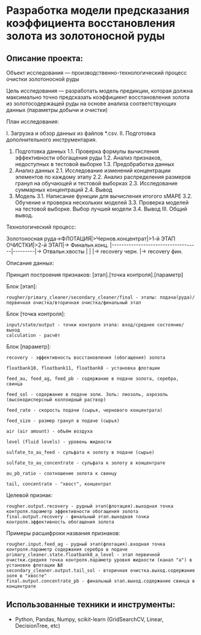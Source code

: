 # Разработка модели предсказания коэффициента восстановления золота из золотоносной руды

## Описание проекта:

Объект исследования — производственно-технологический процесс очистки золотоносной руды

Цель исследования — разработать модель предикции, которая должна максимально точно предсказать коэффициент восстановления золота из золотосодержащей руды на основе анализа соответствующих данных (параметры добычи и очистки)

План исследования:

I. Загрузка и обзор данных из файлов *.csv.
II. Подготовка дополнительного инструментария.
1. Подготовка данных
1.1. Проверка формулы вычисления эффективности обогащения руды
1.2. Анализ признаков, недоступных в тестовой выборке
1.3. Предобработка данных
2. Анализ данных
2.1. Исследование изменений концентрации элементов по каждому этапу
2.2. Анализ распределения размеров гранул на обучающей и тестовой выборках
2.3. Исследование суммарных концентраций
2.4. Вывод
3. Модель 
3.1. Написание функции для вычисления итогого sMAPE
3.2. Обучение и проверка нескольких моделей
3.3. Проверка моделей на тестовой выборке. Выбор лучшей модели
3.4. Вывод
III. Общий вывод.

Технологический процесс:

Золотоносная руда->ФЛОТАЦИЯ|>Чернов.концентрат|>1-й ЭТАП ОЧИСТКИ|>2-й ЭТАП|-> Финальн.конц. 
                           |------------------------------------|---------|-> Отвальн.хвосты
                           |                                              |
                           |-> recovery черн.                             |-> recovery фин.

Описание данных:

Принцип построения признаков: [этап].[точка контроля].[параметр]

Блок [этап]:

    rougher/primary_cleaner/secondary_cleaner/final - этапы: подача(руда)/первичная очистка/вторичная очистка/финальный этап

Блок [точка контроля]:

    input/state/output - точки контроля этапа: вход/среднее состояние/выход
    calculation - расчёт

Блок [параметр]:

    recovery - эффективность восстановления (обогащения) золота

    floatbank10, floatbank11, floatbank8 - установка флотации

    feed_au, feed_ag, feed_pb - содержание в подаче золота, серебра, свинца

    feed_sol - содержание в подаче золи. Золь: лиозоль, аэрозоль (высокодисперсный коллоидный раствор)

    feed_rate - скорость подачи (сырья, чернового концентрата)

    feed_size - размер гранул в подаче (сырья)

    air (air amount) - объём воздуха

    level (fluid levels) - уровень жидкости

    sulfate_to_au_feed - сульфата к золоту в подаче (сырье)

    sulfate_to_au_concentrate - сульфата к золоту в концентрате

    au_pb_ratio - соотношение золота к свинцу

    tail, concentrate - "хвост", концентрат

Целевой признак:

    rougher.output.recovery - рудный этап(флотация).выходная точка контроля.параметр эффективности обогащения золота
    final.output.recovery - финальный этап.выходная точка контроля.эффективность обогащения золота

Примеры расшифроки названия признаков:

    rougher.input.feed_ag - рудный этап(флотация).входная точка контроля.параметр содержания серебра в подаче
    primary_cleaner.state.floatbank8_a_level - этап первичной очистки.средняя точка контроля.параметр уровня жидкости (канал "а") в установке флотации №8
    secondary_cleaner.output.tail_sol - вторичная очистка.выход.содержание золя в "хвосте"
    final.output.concentrate_pb - финальный этап.выход.содержание свинца в концентрате


## Использованные техники и инструменты:
- Python, Pandas, Numpy, scikit-learn (GridSearchCV, Linear, DecisionTree, etc)
